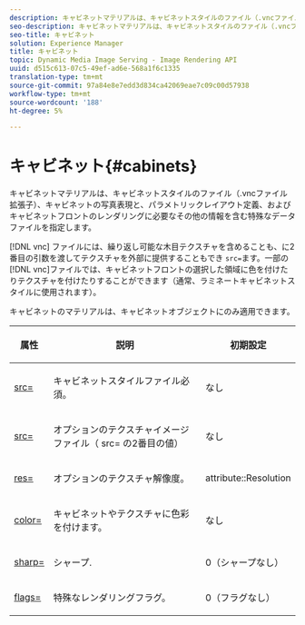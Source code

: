 ```yaml
---
description: キャビネットマテリアルは、キャビネットスタイルのファイル（.vncファイル拡張子）、キャビネットの写真表現と、パラメトリックレイアウト定義、およびキャビネットフロントのレンダリングに必要なその他の情報を含む特殊なデータファイルを指定します。
seo-description: キャビネットマテリアルは、キャビネットスタイルのファイル（.vncファイル拡張子）、キャビネットの写真表現と、パラメトリックレイアウト定義、およびキャビネットフロントのレンダリングに必要なその他の情報を含む特殊なデータファイルを指定します。
seo-title: キャビネット
solution: Experience Manager
title: キャビネット
topic: Dynamic Media Image Serving - Image Rendering API
uuid: d515c613-07c5-49ef-ad6e-568a1f6c1335
translation-type: tm+mt
source-git-commit: 97a84e8e7edd3d834ca42069eae7c09c00d57938
workflow-type: tm+mt
source-wordcount: '188'
ht-degree: 5%

---
```



# キャビネット{#cabinets}

キャビネットマテリアルは、キャビネットスタイルのファイル（.vncファイル拡張子）、キャビネットの写真表現と、パラメトリックレイアウト定義、およびキャビネットフロントのレンダリングに必要なその他の情報を含む特殊なデータファイルを指定します。

[!DNL vnc] ファイルには、繰り返し可能な木目テクスチャを含めることも、に2番目の引数を渡してテクスチャを外部に提供することもでき `src=`ます。一部の[!DNL vnc]ファイルでは、キャビネットフロントの選択した領域に色を付けたりテクスチャを付けたりすることができます（通常、ラミネートキャビネットスタイルに使用されます）。

キャビネットのマテリアルは、キャビネットオブジェクトにのみ適用できます。

<table id="table_0B16200886FE4DFEBB1E4BE8FBA67EE4"> 
 <thead> 
  <tr> 
   <th colname="col1" class="entry"> <p>属性 </p> </th> 
   <th colname="col2" class="entry"> <p>説明 </p> </th> 
   <th colname="col3" class="entry"> <p>初期設定 </p> </th> 
  </tr> 
 </thead>
 <tbody> 
  <tr> 
   <td colname="col1"> <p> <a href="../../../../../../ir-api/http-protocol/image-rendering-api-ref/c-ir-http-protocol-ref/c-ir-http-protocol-command-reference/r-ir-src.md#reference-62c98abad22149d68d405ed6aaff8272" type="reference" format="dita" scope="local"> <span class="codeph"> src=  </span> </a> </p> </td> 
   <td colname="col2"> <p>キャビネットスタイルファイル必須。 </p> </td> 
   <td colname="col3"> <p>なし </p> </td> 
  </tr> 
  <tr> 
   <td colname="col1"> <p> <a href="../../../../../../ir-api/http-protocol/image-rendering-api-ref/c-ir-http-protocol-ref/c-ir-http-protocol-command-reference/r-ir-src.md#reference-62c98abad22149d68d405ed6aaff8272" type="reference" format="dita" scope="local"> <span class="codeph"> src=  </span> </a> </p> </td> 
   <td colname="col2"> <p>オプションのテクスチャイメージファイル（<span class="codeph"> src= </span>の2番目の値） </p> </td> 
   <td colname="col3"> <p>なし </p> </td> 
  </tr> 
  <tr> 
   <td colname="col1"> <p> <a href="../../../../../../ir-api/http-protocol/image-rendering-api-ref/c-ir-http-protocol-ref/c-ir-http-protocol-command-reference/r-ir-res.md#reference-0ad9de8887144c83a6db97b4994f7c04" type="reference" format="dita" scope="local"> <span class="codeph"> res=  </span> </a> </p> </td> 
   <td colname="col2"> <p>オプションのテクスチャ解像度。 </p> </td> 
   <td colname="col3"> <p> <span class="codeph"> attribute::Resolution  </span> </p> </td> 
  </tr> 
  <tr> 
   <td colname="col1"> <p> <a href="../../../../../../ir-api/http-protocol/image-rendering-api-ref/c-ir-http-protocol-ref/c-ir-http-protocol-command-reference/r-ir-http-color.md#reference-ea3cba9edfe94dbab86d8f123a9ed0aa" type="reference" format="dita" scope="local"> <span class="codeph"> color=  </span> </a> </p> </td> 
   <td colname="col2"> <p>キャビネットやテクスチャに色彩を付けます。 </p> </td> 
   <td colname="col3"> <p>なし </p> </td> 
  </tr> 
  <tr> 
   <td colname="col1"> <p> <a href="../../../../../../ir-api/http-protocol/image-rendering-api-ref/c-ir-http-protocol-ref/c-ir-http-protocol-command-reference/r-ir-http-sharp.md#reference-acdd87f6b5de4e3a85e5d3c03022a35a" type="reference" format="dita" scope="local"> <span class="codeph"> sharp=  </span> </a> </p> </td> 
   <td colname="col2"> <p>シャープ. </p> </td> 
   <td colname="col3"> <p>0（シャープなし） </p> </td> 
  </tr> 
  <tr> 
   <td colname="col1"> <p> <a href="../../../../../../ir-api/http-protocol/image-rendering-api-ref/c-ir-http-protocol-ref/c-ir-http-protocol-command-reference/r-ir-flags.md#reference-3a4844f0f21346d79e6508aaad9a9ac9" type="reference" format="dita" scope="local"> <span class="codeph"> flags=  </span> </a> </p> </td> 
   <td colname="col2"> <p>特殊なレンダリングフラグ。 </p> </td> 
   <td colname="col3"> <p>0（フラグなし） </p> </td> 
  </tr> 
 </tbody> 
</table>

